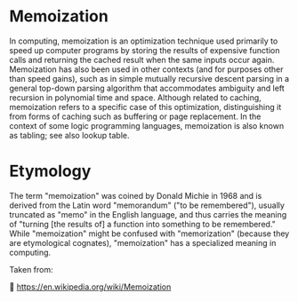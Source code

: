 # Memoization

In computing, memoization is an optimization technique used primarily to speed up computer programs by storing the results of expensive function calls and returning the cached result when the same inputs occur again. Memoization has also been used in other contexts (and for purposes other than speed gains), such as in simple mutually recursive descent parsing in a general top-down parsing algorithm that accommodates ambiguity and left recursion in polynomial time and space. Although related to caching, memoization refers to a specific case of this optimization, distinguishing it from forms of caching such as buffering or page replacement. In the context of some logic programming languages, memoization is also known as tabling; see also lookup table.

# Etymology

The term "memoization" was coined by Donald Michie in 1968 and is derived from the Latin word "memorandum" ("to be remembered"), usually truncated as "memo" in the English language, and thus carries the meaning of "turning [the results of] a function into something to be remembered." While "memoization" might be confused with "memorization" (because they are etymological cognates), "memoization" has a specialized meaning in computing.

Taken from:

:link: https://en.wikipedia.org/wiki/Memoization
